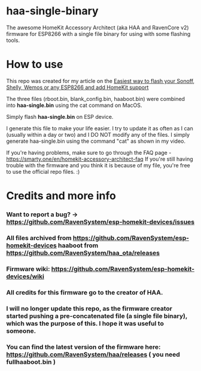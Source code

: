# haa-single-binary
The awesome HomeKit Accessory Architect (aka HAA and RavenCore v2) firmware for ESP8266 with a single file binary for using with some flashing tools.

# How to use

This repo was created for my article on the [Easiest way to flash your Sonoff, Shelly, Wemos or any ESP8266 and add HomeKit support](https://smarty.one/posts/easiest-way-to-flash-your-sonoff-shelly-wemos-or-any-esp8266)

The three files (rboot.bin, blank_config.bin, haaboot.bin) were combined into **haa-single.bin** using the cat command on MacOS.

Simply flash **haa-single.bin** on ESP device.

I generate this file to make your life easier. I try to update it as often as I can (usually within a day or two) and I DO NOT modify any of the files. I simply generate haa-single.bin using the command "cat" as shown in my video. 

If you're having problems, make sure to go through the FAQ page - https://smarty.one/en/homekit-accessory-architect-faq
If you're still having trouble with the firmware and you think it is because of my file, you're free to use the official repo files. :)

# Credits and more info

### Want to report a bug? -> https://github.com/RavenSystem/esp-homekit-devices/issues

### All files archived from https://github.com/RavenSystem/esp-homekit-devices haaboot from https://github.com/RavenSystem/haa_ota/releases


### Firmware wiki: https://github.com/RavenSystem/esp-homekit-devices/wiki

### All credits for this firmware go to the creator of HAA.

### I will no longer update this repo, as the firmware creator started pushing a pre-concatenated file (a single file binary), which was the purpose of this. I hope it was useful to someone.
### You can find the latest version of the firmware here: https://github.com/RavenSystem/haa/releases ( you need fullhaaboot.bin )
